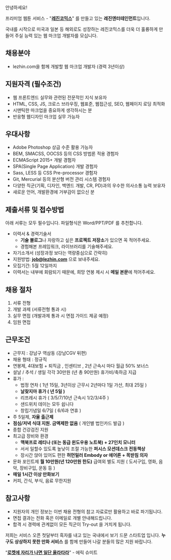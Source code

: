 안녕하세요!

프리미엄 웹툰 서비스 - "**[레진코믹스](http://www.lezhin.com)**" 를 만들고 있는 **레진엔터테인먼트**입니다.

국내를 시작으로 미국과 일본 등 해외로도 성장하는 레진코믹스를 더욱 더 훌륭하게 만들어 주실 능력 있는 웹 마크업 개발자를 모십니다.



## 채용분야

- lezhin.com을 함께 개발할 웹 마크업 개발자 (경력 3년이상)


## 지원자격 (필수조건)

- 웹 프론트엔드 실무와 관련된 전문적인 지식 보유자
- HTML, CSS, JS, 크로스 브라우징, 웹표준, 웹접근성, SEO, 웹페이지 로딩 최적화 
- 시맨틱한 마크업을 중요하게 생각하시는 분
- 반응형 웹디자인 마크업 실무 가능자


## 우대사항

- Adobe Photoshop 상급 수준 활용 가능자
- BEM, SMACSS, OOCSS 등의 CSS 방법론 적용 경험자
- ECMAScript 2015+ 개발 경험자
- SPA(Single Page Application) 개발 경험자
- Sass, LESS 등 CSS Pre-processor 경험자
- Git, Mercurial 등의 분산형 버전 관리 시스템 경험자
- 다양한 직군(기획, 디자인, 백엔드 개발, CR, PD)과의 우수한 의사소통 능력 보유자
- 새로운 언어, 개발환경에 거부감이 없으신 분


## 제출서류 및 접수방법

아래 서류는 모두 필수입니다. 파일형식은 Word/PPT/PDF 를 추천합니다.

- 이력서 & 경력기술서 
  - **기술 블로그**나 자랑하고 싶은 **프로젝트 저장소**가 있으면 꼭 적어주세요.
  - 경험해본 프레임워크, 라이브러리를 기술해주세요.
- 자기소개서 (성장과정 보다는 역량중심으로 간략히)
- 지원방법: **job@lezhin.com** 으로 보내주세요.
- 모집기간: 5월 12일까지
- 이력서는 내부에 회람되기 때문에, 희망 연봉 제시 시 **메일 본문**에 적어주세요.


## 채용 절차

1. 서류 전형
2. 개발 과제 (서류전형 통과 시)
3. 실무 면접 (개발과제 통과 시 면접 가이드 제공 예정)
4. 임원 면접 


## 근무조건

- 근무지 : 강남구 역삼동 (강남CGV 뒤편)
- 채용 형태 : 정규직
- 연봉제, 4대보험 + 퇴직금 , 인센티브 , 2년 근속시 마다 월급 50% 보너스
- 설날 / 추석 / 생일 각각 30만원 (년 총 90만원) 휴가비/축하금 지급
- 휴가 : 
  - 법정 연차 ( 1년 15일, 3년이상 근무시 2년마다 1일 가산, 최대 25일 )
  - **날찾지마 휴가 ( 년 5일 )**
  - 리프레시 휴가 ( 3/5/7/10년 근속시 1/2/3/4주 )
  - 샌드위치 데이는 모두 쉽니다
  - 창립기념일 6/7일 ( 6/6과 연휴 )
- 주 5일제, **자율 출근제**
- **점심/저녁 식대 지원. 금액제한 없음** ( 개인별 법인카드 발급 )
- 종합 건강검진 지원
- 최고급 장비와 환경
  - **맥북프로 레티나 (또는 동급 윈도우용 노트북) + 27인치 모니터** 
  - 서서 일할수 있도록 높낮이 조절 가능한 **퍼시스 모션데스크 전동책상** 
  - 장시간 앉아 있어도 편한 **허먼밀러 Embody or 에어론 + 목받침 의자**
- 문화 포인트제 **월 10만원(년 120만원 한도)** 급여외 별도 지원 ( 도서구입, 영화, 음악, 장비구입, 운동 등 )
- **매일 1시간 이상 만화보기**
- 커피, 간식, 부식, 음료 무한지원


## 참고사항

- 지원자의 개인 정보는 이번 채용 전형의 참고 자료로만 활용하고 바로 파기됩니다.
- 면접 결과는 전화 혹은 이메일로 개별 안내해드립니다.
- 합격 시 경력에 관계없이 모든 직군이 Try-out 을 거치게 됩니다. 


저희는 서비스 오픈 첫달부터 흑자를 내고 있는 국내에서 보기 드문 스타트업 입니다. **누구도 상상하지 못한 만화 서비스** 를 함께 만들어 나갈 분들의 많은 지원 바랍니다.


“[**로켓에 자리가 나면 일단 올라타라**](http://estima.wordpress.com/2012/05/28/sheryl/)" - 에릭 슈미트


